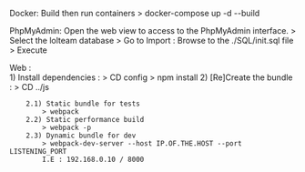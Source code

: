 Docker:
    Build then run containers
        > docker-compose up -d --build

PhpMyAdmin:
    Open the web view to access to the PhpMyAdmin interface.
    > Select the lolteam database
    > Go to Import :
        Browse to the ./SQL/init.sql file
    > Execute

Web :   
    1) Install dependencies :
        > CD config
        > npm install
    2) [Re]Create the bundle :
        > CD ../js
        
        2.1) Static bundle for tests
            > webpack
        2.2) Static performance build
            > webpack -p 
        2.3) Dynamic bundle for dev
            > webpack-dev-server --host IP.OF.THE.HOST --port LISTENING_PORT
            I.E : 192.168.0.10 / 8000